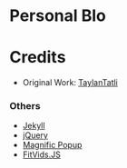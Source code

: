 # Personal Blo

# Credits
- Original Work: [TaylanTatli](https://github.com/TaylanTatli)  

### Others
- [Jekyll](http://jekyllrb.com/)
- [jQuery](http://jquery.com/)
- [Magnific Popup](http://dimsemenov.com/plugins/magnific-popup/)
- [FitVids.JS](http://fitvidsjs.com/)
